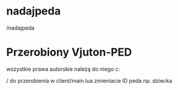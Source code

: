 # nadajpeda
/nadajpeda

# Przerobiony Vjuton-PED
wszystkie prawa autorskie należą do niego c:

/ do przerobienia w client/main.lua
zmieniacie ID peda np. dziecka
